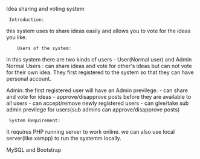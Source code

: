 Idea sharing and voting system

     Introduction:
this system uses to share ideas easily and allows you to vote for the ideas you like.

        Users of the system:

in this system there are two kinds of users - User(Normal user) and Admin
Normal Users : can share ideas and vote for other's ideas but can not vote for their 
               own idea. They first registered to the system so that they can have 
               personal account.

Admin: the first registered user will have an Admin previlege. 
        - can share and vote for ideas
	- approve/disapprove posts before they are available to all users
	- can accept/remove newly registered users
	- can give/take sub admin previlege for users(sub admins can approve/disapprove
	  posts)

     System Requirement:

It requires PHP running server to work online. we can also use local server(like xampp)
to run the systemm locally.

MySQL and Bootstrap
